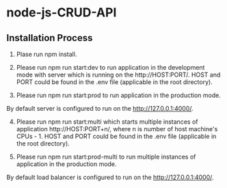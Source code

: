 # node-js-CRUD-API

## Installation Process

1. Plase run npm install.

2. Please run npm run start:dev to run application in the development mode with server which is running on the http://HOST:PORT/. 
HOST and PORT could be found in the .env file (applicable in the root directory). 

3. Please run npm run start:prod to run application in the production mode.

By default server is configured to run on the http://127.0.0.1:4000/.

4. Please run npm run start:multi which starts multiple instances of application http://HOST:PORT+n/, where n is number of host machine's CPUs - 1.
HOST and PORT could be found in the .env file (applicable in the root directory). 

5. Please run npm run start:prod-multi to run multiple instances of application in the production mode.


By default load balancer  is configured to run on the http://127.0.0.1:4000/.